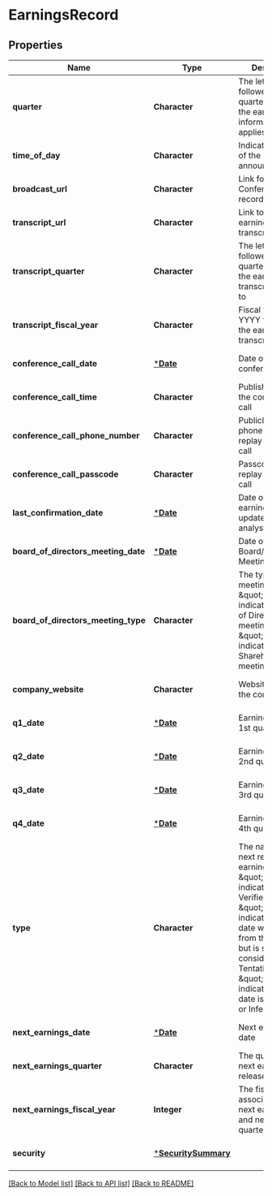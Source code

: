 # EarningsRecord

## Properties
Name | Type | Description | Notes
------------ | ------------- | ------------- | -------------
**quarter** | **Character** | The letter “Q” followed by the quarter number the earnings information applies to | [optional] [default to null]
**time_of_day** | **Character** | Indicates the time of the announcement | [optional] [default to null]
**broadcast_url** | **Character** | Link for Conference Call recording | [optional] [default to null]
**transcript_url** | **Character** | Link to the earnings release transcript | [optional] [default to null]
**transcript_quarter** | **Character** | The letter “Q” followed by the quarter number the earnings transcript applies to | [optional] [default to null]
**transcript_fiscal_year** | **Character** | Fiscal year in YYYY format for the earnings transcript | [optional] [default to null]
**conference_call_date** | [***Date**](Date.md) | Date of the conference call | [optional] [default to null]
**conference_call_time** | **Character** | Published time of the conference call | [optional] [default to null]
**conference_call_phone_number** | **Character** | Publicly available phone number for replay conference call | [optional] [default to null]
**conference_call_passcode** | **Character** | Passcode for replay conference call | [optional] [default to null]
**last_confirmation_date** | [***Date**](Date.md) | Date of last earnings date update by a WSH analyst | [optional] [default to null]
**board_of_directors_meeting_date** | [***Date**](Date.md) | Date of Board/Shareholder Meeting | [optional] [default to null]
**board_of_directors_meeting_type** | **Character** | The type of meeting - \&quot;B\&quot; indicates a Board of Directors meeting and \&quot;S\&quot; indicates a Shareholder meeting | [optional] [default to null]
**company_website** | **Character** | Website link for the company | [optional] [default to null]
**q1_date** | [***Date**](Date.md) | Earnings Date for 1st quarter | [optional] [default to null]
**q2_date** | [***Date**](Date.md) | Earnings Date for 2nd quarter | [optional] [default to null]
**q3_date** | [***Date**](Date.md) | Earnings Date for 3rd quarter | [optional] [default to null]
**q4_date** | [***Date**](Date.md) | Earnings Date for 4th quarter | [optional] [default to null]
**type** | **Character** | The nature of the next reported earnings date - \&quot;V\&quot; indicates a Verified date, \&quot;T\&quot; indicates that the date was gathered from the company, but is still considered Tentative, and \&quot;I\&quot; indicates that the date is forecased or Inferred | [optional] [default to null]
**next_earnings_date** | [***Date**](Date.md) | Next earnings date | [optional] [default to null]
**next_earnings_quarter** | **Character** | The quarter of the next earnings release | [optional] [default to null]
**next_earnings_fiscal_year** | **Integer** | The fiscal year associated with next earnings date and next earnings quarter | [optional] [default to null]
**security** | [***SecuritySummary**](SecuritySummary.md) |  | [optional] [default to null]

[[Back to Model list]](../README.md#documentation-for-models) [[Back to API list]](../README.md#documentation-for-api-endpoints) [[Back to README]](../README.md)


